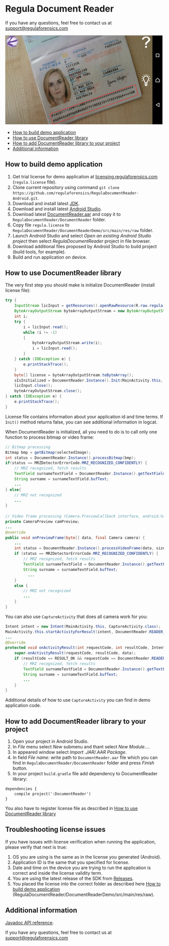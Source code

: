# Regula Document Reader
If you have any questions, feel free to contact us at support@regulaforensics.com

<img src="DocumentReaderDemo.png" width="500">

* [How to build demo application](#how_to_build_demo_application)
* [How to use DocumentReader library](#how_to_use_documentreader_library)
* [How to add DocumentReader library to your project](#how_to_add_documentreader_library_to_your_project)
* [Additional information](#additional_information)

## <a name="how_to_build_demo_application"></a> How to build demo application
1. Get trial license for demo application at [licensing.regulaforensics.com](https://licensing.regulaforensics.com) (`regula.license` file).
1. Clone current repository using command `git clone https://github.com/regulaforensics/RegulaDocumentReader-Android.git`.
1. Download and install latest [JDK](http://www.oracle.com/technetwork/java/javase/downloads/index.html).
1. Download and install latest [Android Studio](https://developer.android.com/studio/index.html).
1. Download latest [DocumentReader.aar](https://github.com/regulaforensics/RegulaDocumentReader-Android/releases/latest) and copy it to `RegulaDocumentReader/DocumentReader` folder.
1. Copy file `regula.license` to `RegulaDocumentReader/DocumentReaderDemo/src/main/res/raw` folder. 
1. Launch Android Studio and select _Open an existing Android Studio project_ then select _RegulaDocumentReader_ project in file browser.
1. Download additional files proposed by Android Studio to build project (build tools, for example).
1. Build and run application on device.

## <a name="how_to_use_documentreader_library"></a> How to use DocumentReader library
The very first step you should make is initialize DocumentReader (install license file):
```java
try {
    InputStream licInput = getResources().openRawResource(R.raw.regula);
    ByteArrayOutputStream byteArrayOutputStream = new ByteArrayOutputStream();
    int i;
    try {
        i = licInput.read();
        while (i != -1)
        {
            byteArrayOutputStream.write(i);
            i = licInput.read();
        }
    } catch (IOException e) {
        e.printStackTrace();
    }
    byte[] license = byteArrayOutputStream.toByteArray();
    sIsInitialized = DocumentReader.Instance().Init(MainActivity.this, license);
    licInput.close();
    byteArrayOutputStream.close();
} catch (IOException e) {
    e.printStackTrace();
}
```

License file contains information about your application id and time terms. If `Init()` method returns false, you can see additional information in logcat.

When DocumentReader is initialized, all you need to do is to call only one function to process bitmap or video frame:
```java
// Bitmap processing
Bitmap bmp = getBitmap(selectedImage);
int status = DocumentReader.Instance().processBitmap(bmp);
if(status == MRZDetectorErrorCode.MRZ_RECOGNIZED_CONFIDENTLY) {
    // MRZ recognized, fetch results
    TextField surnameTextField = DocumentReader.Instance().getTextFieldByType(eVisualFieldType.ft_Surname);
    String surname = surnameTextField.bufText;
    ...
} else{
    // MRZ not recognized
    ...
}

// Video frame processing (Camera.PreviewCallback interface, android.hardware.camera2 API)
private CameraPreview camPreview;
...
@override
public void onPreviewFrame(byte[] data, final Camera camera) {
    ...
    int status = DocumentReader.Instance().processVideoFrame(data, size.width, size.height, parameters.getPreviewFormat());
    if (status == MRZDetectorErrorCode.MRZ_RECOGNIZED_CONFIDENTLY) {
        // MRZ recognized, fetch results
        TextField surnameTextField = DocumentReader.Instance().getTextFieldByType(eVisualFieldType.ft_Surname);
        String surname = surnameTextField.bufText; 
          ...
    }
    else {
        // MRZ not recognized
        ...
    }
}
```

You can also use `CaptureActivity` that does all camera work for you:
```java
Intent intent = new Intent(MainActivity.this, CaptureActivity.class);
MainActivity.this.startActivityForResult(intent, DocumentReader.READER_REQUEST_CODE);
...
@Override
protected void onActivityResult(int requestCode, int resultCode, Intent data) {
    super.onActivityResult(requestCode, resultCode, data);
    if (resultCode == RESULT_OK && requestCode == DocumentReader.READER_REQUEST_CODE){
        // MRZ recognized, fetch results
        TextField surnameTextField = DocumentReader.Instance().getTextFieldByType(eVisualFieldType.ft_Surname);
        String surname = surnameTextField.bufText;
        ...
    }
}
```

Additional details of how to use `CaptureActivity` you can find in demo application code.

## <a name="how_to_add_documentreader_library_to_your_project"></a> How to add DocumentReader library to your project
1. Open your project in Android Studio.
1. In _File_ menu select _New_ submenu and thant select _New Module..._.
1. In appeared window select _Import .JAR/.AAR Package_.
1. In field _File name:_ write path to `DocumentReader.aar` file which you can find in `RegulaDocumentReader/DocumentReader` folder and press _Finish_ button.
1. In your project `build.gradle` file add dependency to DocumentReader library:
```
dependencies {
    compile project(':DocumentReader')
}
```
You also have to register license file as described in [How to use DocumentReader library](#how_to_use_documentreader_library)

## <a name="license_troubleshooting"></a> Troubleshooting license issues
If you have issues with license verification when running the application, please verify that next is true:
1. OS you are using is the same as in the license you generated (Android).
1. Application ID is the same that you specified for license.
1. Date and time on the device you are trying to run the application is correct and inside the license validity term.
1. You are using the latest release of the SDK from [Releases](https://github.com/regulaforensics/RegulaDocumentReader-Android/releases).
1. You placed the license into the correct folder as described here [How to build demo application](#how_to_build_demo_application) (RegulaDocumentReader/DocumentReaderDemo/src/main/res/raw).

## <a name="additional_information"></a> Additional information
[Javadoc API reference](https://regulaforensics.github.io/RegulaDocumentReader-Android/index.html). 

If you have any questions, feel free to contact us at support@regulaforensics.com

